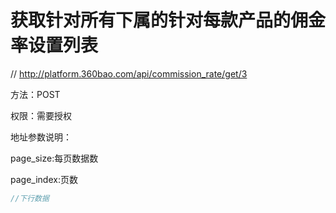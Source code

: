 # 获取针对所有下属的针对每款产品的佣金率设置列表

// http://platform.360bao.com/api/commission_rate/get/3

方法：POST

权限：需要授权

地址参数说明：

page_size:每页数据数

page_index:页数

```javascript
//下行数据
```

